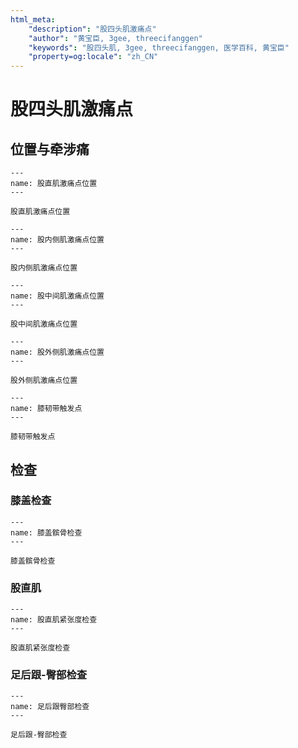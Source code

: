 ```yaml
---
html_meta:
    "description": "股四头肌激痛点"
    "author": "黄宝臣, 3gee, threecifanggen"
    "keywords": "股四头肌, 3gee, threecifanggen, 医学百科, 黄宝臣"
    "property=og:locale": "zh_CN"
---
```

# 股四头肌激痛点

## 位置与牵涉痛

```{figure} /_static/img/2022-01-31-11-19-17.png
---
name: 股直肌激痛点位置
---

股直肌激痛点位置
```

```{figure} /_static/img/2022-01-31-11-20-15.png
---
name: 股内侧肌激痛点位置
---

股内侧肌激痛点位置
```

```{figure} /_static/img/2022-01-31-11-21-03.png
---
name: 股中间肌激痛点位置
---

股中间肌激痛点位置
```

```{figure} /_static/img/2022-01-31-11-21-55.png
---
name: 股外侧肌激痛点位置
---

股外侧肌激痛点位置
```

```{figure} /_static/img/2022-01-31-11-22-56.png
---
name: 膝韧带触发点
---

膝韧带触发点
```

## 检查

### 膝盖检查

```{figure} /_static/img/2022-01-31-11-24-06.png
---
name: 膝盖髌骨检查
---

膝盖髌骨检查
```

### 股直肌

```{figure} /_static/img/2022-01-31-11-25-08.png
---
name: 股直肌紧张度检查
---

股直肌紧张度检查
```

### 足后跟-臀部检查

```{figure} /_static/img/2022-01-31-11-26-25.png
---
name: 足后跟臀部检查
---

足后跟-臀部检查
```

